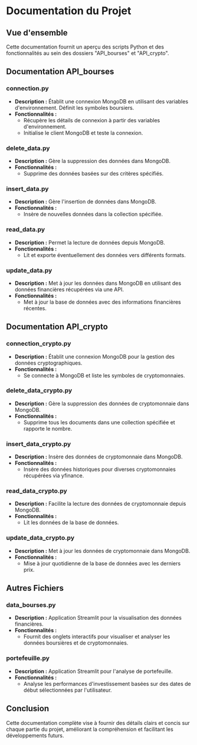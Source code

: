 
# Documentation du Projet

## Vue d'ensemble
Cette documentation fournit un aperçu des scripts Python et des fonctionnalités au sein des dossiers "API_bourses" et "API_crypto".

## Documentation API_bourses

### connection.py
- **Description :** Établit une connexion MongoDB en utilisant des variables d'environnement. Définit les symboles boursiers.
- **Fonctionnalités :**
  - Récupère les détails de connexion à partir des variables d'environnement.
  - Initialise le client MongoDB et teste la connexion.
  
### delete_data.py
- **Description :** Gère la suppression des données dans MongoDB.
- **Fonctionnalités :**
  - Supprime des données basées sur des critères spécifiés.

### insert_data.py
- **Description :** Gère l'insertion de données dans MongoDB.
- **Fonctionnalités :**
  - Insère de nouvelles données dans la collection spécifiée.

### read_data.py
- **Description :** Permet la lecture de données depuis MongoDB.
- **Fonctionnalités :**
  - Lit et exporte éventuellement des données vers différents formats.

### update_data.py
- **Description :** Met à jour les données dans MongoDB en utilisant des données financières récupérées via une API.
- **Fonctionnalités :**
  - Met à jour la base de données avec des informations financières récentes.

## Documentation API_crypto

### connection_crypto.py
- **Description :** Établit une connexion MongoDB pour la gestion des données cryptographiques.
- **Fonctionnalités :**
  - Se connecte à MongoDB et liste les symboles de cryptomonnaies.

### delete_data_crypto.py
- **Description :** Gère la suppression des données de cryptomonnaie dans MongoDB.
- **Fonctionnalités :**
  - Supprime tous les documents dans une collection spécifiée et rapporte le nombre.

### insert_data_crypto.py
- **Description :** Insère des données de cryptomonnaie dans MongoDB.
- **Fonctionnalités :**
  - Insère des données historiques pour diverses cryptomonnaies récupérées via yfinance.

### read_data_crypto.py
- **Description :** Facilite la lecture des données de cryptomonnaie depuis MongoDB.
- **Fonctionnalités :**
  - Lit les données de la base de données.

### update_data_crypto.py
- **Description :** Met à jour les données de cryptomonnaie dans MongoDB.
- **Fonctionnalités :**
  - Mise à jour quotidienne de la base de données avec les derniers prix.

## Autres Fichiers

### data_bourses.py
- **Description :** Application Streamlit pour la visualisation des données financières.
- **Fonctionnalités :**
  - Fournit des onglets interactifs pour visualiser et analyser les données boursières et de cryptomonnaies.

### portefeuille.py
- **Description :** Application Streamlit pour l'analyse de portefeuille.
- **Fonctionnalités :**
  - Analyse les performances d'investissement basées sur des dates de début sélectionnées par l'utilisateur.

## Conclusion
Cette documentation complète vise à fournir des détails clairs et concis sur chaque partie du projet, améliorant la compréhension et facilitant les développements futurs.
